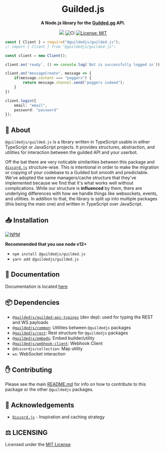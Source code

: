 <div align="center">
<h1>Guilded.js</h1>
<p><b>A Node.js library for the <a href="https://www.guilded.gg/">Guilded.gg</a> API.</b></p>
<p>
    <a href="https://discord.gg/jf66UUN"><img src="https://img.shields.io/discord/732714723744940032.svg?label=&logo=discord&logoColor=ffffff&color=7389D8&labelColor=6A7EC2 "></a>
    <img src="https://github.com/zaida04/guilded.js/actions/workflows/ci.yml/badge.svg" alt="CI">
    <a href="https://opensource.org/licenses/MIT"><img src="https://img.shields.io/badge/License-MIT-yellow.svg" alt="License: MIT"></a><br>
</p>
</div>

```ts
const { Client } = require("@guildedjs/guilded.js");
// import { Client } from "@guildedjs/guilded.js";

const client = new Client();

client.on('ready', () => console.log(`Bot is successfully logged in`));

client.on("messageCreate", message => {
    if(message.content === "poggers") {
        return message.channel.send("poggers indeed");
    }
})

client.login({
    email: "email",
    password: "password"
});
```
## 📝 About
`@guildedjs/guilded.js` is a library written in TypeScript usable in either TypeScript or JavaScript projects. It provides structures, abstraction, and utilities for interaction between the guilded API and your userbot.

Off the bat there are very noticable similarities between this package and [`discord.js`](https://discord.js.org) structure-wise. This is intentional in order to make the migration or copying of your codebase to a Guilded bot smooth and predictable. We've adopted the same managers/cache structure that they've implemented because we find that it's what works well without complications. While our structure is **influenced** by them, there are underlying differences with how we handle things like websockets, events, and utilities. In addition to that, the library is split up into multiple packages (this being the main one) and written in TypeScript over JavaScript.

## 📥 Installation

<a href="https://npmjs.org/package/@guildedjs/guilded.js"><img src="https://nodei.co/npm/@guildedjs/guilded.js.png" alt="NPM"></a>

**Recommended that you use node v12+**
- `npm install @guildedjs/guilded.js`  
- `yarn add @guildedjs/guilded.js`

## 📃 Documentation
Documentation is located [here](https://guilded.js.org)

## 📦 Dependencies
- [`@guildedjs/guilded-api-typings`](https://github.com/zaida04/guilded.js/tree/main/packages/guilded-api-typings) (dev dep): used for typing the REST and WS payloads
- [`@guildedjs/common`](https://github.com/zaida04/guilded.js/tree/main/packages/common): Utilities between `@guildedjs` packages
- [`@guildedjs/rest`](https://github.com/zaida04/guilded.js/tree/main/packages/rest): Rest structure for `@guildedjs` packages
- [`@guildedjs/embeds`](https://github.com/zaida04/guilded.js/tree/main/packages/embeds): Embed builder/utility
- [`@guildedjs/webhook-client`](https://github.com/zaida04/guilded.js/tree/main/packages/webhook-client): Webhook Client
- `@discordjs/collection`: Map utility
- `ws`: WebSocket interaction

## ✋ Contributing
Please see the main [README.md](https://github.com/zaida04/guilded.js) for info on how to contribute to this package or the other `@guildedjs` packages.

## 🤝 Acknowledgements
- [`Discord.js`](https://discord.js.org/#/) - Inspiration and caching strategy
  
## ⚖️ LICENSING
Licensed under the [MIT License](https://github.com/zaida04/guilded.js/blob/main/LICENSE)  
